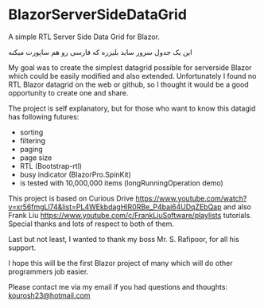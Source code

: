 # BlazorServerSideDataGrid
A simple RTL Server Side Data Grid for Blazor.

این یک جدول سرور ساید بلیزره که فارسی رو هم ساپورت میکنه

My goal was to create the simplest datagrid possible for serverside Blazor which could be easily modified and also extended.
Unfortunately I found no RTL Blazor datagrid on the web or github, so I thought it would be a good opportunity to create one and share.

The project is self explanatory, but for those who want to know this datagid has following futures:
- sorting
- filtering
- paging
- page size
- RTL (Bootstrap-rtl)
- busy indicator (BlazorPro.SpinKit)
- is tested with 10,000,000 items (longRunningOperation demo)

This project is based on
Curious Drive
https://www.youtube.com/watch?v=xr56fmgLl74&list=PL4WEkbdagHIR0RBe_P4bai64UDqZEbQap
and also
Frank Liu
https://www.youtube.com/c/FrankLiuSoftware/playlists
tutorials. Special thanks and lots of respect to both of them.

Last but not least, I wanted to thank my boss Mr. S. Rafipoor, for all his support.

I hope this will be the first Blazor project of many which will do other programmers job easier.

Please contact me via my email if you had questions and thoughts:
kourosh23@hotmail.com
